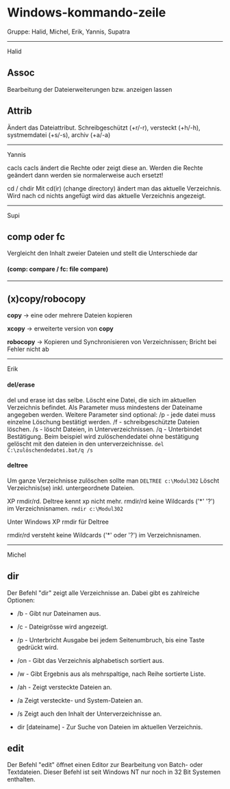 # Windows-kommando-zeile
Gruppe: Halid, Michel, Erik, Yannis, Supatra

---
Halid
## Assoc
Bearbeitung der Dateierweiterungen bzw. anzeigen lassen

## Attrib
Ändert das Dateiattribut. Schreibgeschützt (+r/-r), versteckt (+h/-h), systmemdatei (+s/-s), archiv (+a/-a)

---
Yannis

cacls
cacls ändert die Rechte oder zeigt diese an.
Werden die Rechte geändert dann werden sie normalerweise auch ersetzt!

cd / chdir
Mit cd(ir) (change directory) ändert man das aktuelle Verzeichnis. Wird nach cd nichts angefügt wird das aktuelle Verzeichnis angezeigt.

---
Supi

## comp oder fc

Vergleicht den Inhalt zweier Dateien und stellt die Unterschiede dar
#### (comp: compare / fc: file compare)

---
## (x)copy/robocopy

**copy** -> eine oder mehrere Dateien kopieren

**xcopy** -> erweiterte version von **copy**

**robocopy** -> Kopieren und Synchronisieren von Verzeichnissen; Bricht bei Fehler nicht ab


---
Erik

#### del/erase
del und erase ist das selbe.
Löscht eine Datei, die sich im aktuellen Verzeichnis befindet. Als Parameter muss mindestens der Dateiname angegeben werden. Weitere Parameter sind optional:
/p - jede datei muss einzelne Löschung bestätigt werden.
/f - schreibgeschützte Dateien löschen.
/s - löscht Dateien, in Unterverzeichnissen.
/q - Unterbindet Bestätigung.
Beim beispiel wird zulöschendedatei ohne bestätigung gelöscht mit den dateien in den unterverzeichnisse. ```del C:\zulöschendedatei.bat/q /s```

#### deltree

Um ganze Verzeichnisse zulöschen sollte man
```DELTREE c:\Modul302```
Löscht Verzeichnis(se) inkl. untergeordnete Dateien.

XP rmdir/rd. Deltree kennt xp nicht mehr. rmdir/rd keine Wildcards ('*' '?') im Verzeichnisnamen.
```rmdir c:\Modul302```

Unter Windows XP rmdir für Deltree

rmdir/rd versteht keine Wildcards ('*' oder '?') im Verzeichnisnamen.

---
Michel
## dir
Der Befehl "dir" zeigt alle Verzeichnisse an. Dabei gibt es zahlreiche Optionen:

* /b - Gibt nur Dateinamen aus.
* /c - Dateigrösse wird angezeigt.
* /p - Unterbricht Ausgabe bei jedem Seitenumbruch, bis eine Taste gedrückt wird.
* /on - Gibt das Verzeichnis alphabetisch sortiert aus.
* /w - Gibt Ergebnis aus als mehrspaltige, nach Reihe sortierte Liste.
* /ah - Zeigt versteckte Dateien an.
* /a Zeigt versteckte- und System-Dateien an.
* /s Zeigt auch den Inhalt der Unterverzeichnisse an.

* dir [dateiname] - Zur Suche von Dateien im aktuellen Verzeichnis.

## edit
Der Befehl "edit" öffnet einen Editor zur Bearbeitung von Batch- oder Textdateien.
Dieser Befehl ist seit Windows NT nur noch in 32 Bit Systemen enthalten.
